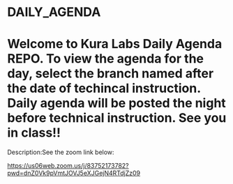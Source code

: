 # DAILY_AGENDA

# Welcome to Kura Labs Daily Agenda REPO. To view the agenda for the day, select the branch named after the date of techincal instruction. Daily agenda will be posted the night before technical instruction. See you in class!!

Description:See the zoom link below:

https://us06web.zoom.us/j/83752173782?pwd=dnZ0Vk9pVmtJOVJ5eXJGejN4RTdjZz09
